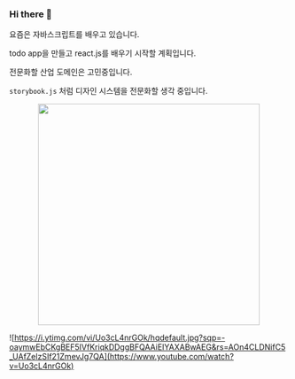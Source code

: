 ### Hi there 👋

<!--
**arch-spatula/arch-spatula** is a ✨ _special_ ✨ repository because its `README.md` (this file) appears on your GitHub profile.

Here are some ideas to get you started:

- 🔭 I’m currently working on ...
- 🌱 I’m currently learning ...
- 👯 I’m looking to collaborate on ...
- 🤔 I’m looking for help with ...
- 💬 Ask me about ...
- 📫 How to reach me: ...
- 😄 Pronouns: ...
- ⚡ Fun fact: ...
-->

요즘은 자바스크립트를 배우고 있습니다.

todo app을 만들고 react.js를 배우기 시작할 계획입니다.

전문화할 산업 도메인은 고민중입니다.

`storybook.js` 처럼 디자인 시스템을 전문화할 생각 중입니다.

<p align="center">
<img src="https://user-images.githubusercontent.com/84452145/190937970-6b535d1a-efe7-4f7e-a4af-1df72ac08492.png" width="400px">
</p>



![https://i.ytimg.com/vi/Uo3cL4nrGOk/hqdefault.jpg?sqp=-oaymwEbCKgBEF5IVfKriqkDDggBFQAAiEIYAXABwAEG&rs=AOn4CLDNifC5_UAfZelzSIf21ZmevJg7QA](https://www.youtube.com/watch?v=Uo3cL4nrGOk)
